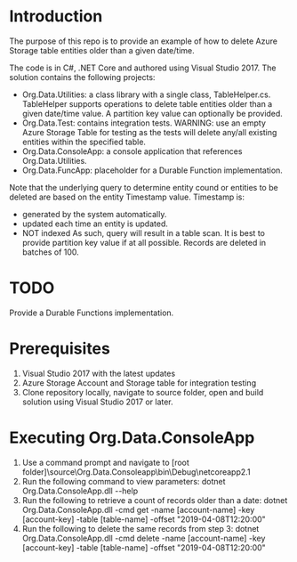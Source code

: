 # Introduction 
The purpose of this repo is to provide an example of how to delete Azure Storage table entities older than a given date/time.

The code is in C#, .NET Core and authored using Visual Studio 2017. The solution contains the following projects:
- Org.Data.Utilities: a class library with a single class, TableHelper.cs. TableHelper supports operations to delete table entities older than a given date/time value. A partition key value can optionally be provided.
- Org.Data.Test: contains integration tests. WARNING: use an empty Azure Storage Table for testing as the tests will delete any/all existing entities within the specified table.
- Org.Data.ConsoleApp: a console application that references Org.Data.Utilities.
- Org.Data.FuncApp: placeholder for a Durable Function implementation.

Note that the underlying query to determine entity cound or entities to be deleted are based on the entity Timestamp value. Timestamp is:
- generated by the system automatically. 
- updated each time an entity is updated.
- NOT indexed
As such, query will result in a table scan. It is best to provide partition key value if at all possible. Records are deleted in batches of 100.

# TODO
Provide a Durable Functions implementation.

# Prerequisites
1. Visual Studio 2017 with the latest updates
2. Azure Storage Account and Storage table for integration testing
3. Clone repository locally, navigate to source folder, open and build solution using Visual Studio 2017 or later.

# Executing Org.Data.ConsoleApp
1. Use a command prompt and navigate to [root folder]\source\Org.Data.Consoleapp\bin\Debug\netcoreapp2.1
2. Run the following command to view parameters: dotnet Org.Data.ConsoleApp.dll --help
3. Run the following to retrieve a count of records older than a date: 
dotnet Org.Data.ConsoleApp.dll -cmd get -name [account-name] -key [account-key] -table [table-name] -offset "2019-04-08T12:20:00"
4. Run the following to delete the same records from step 3:
dotnet Org.Data.ConsoleApp.dll -cmd delete -name [account-name] -key [account-key] -table [table-name] -offset "2019-04-08T12:20:00"


